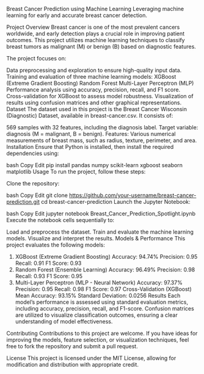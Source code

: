 Breast Cancer Prediction using Machine Learning
Leveraging machine learning for early and accurate breast cancer detection.

Project Overview
Breast cancer is one of the most prevalent cancers worldwide, and early detection plays a crucial role in improving patient outcomes. This project utilizes machine learning techniques to classify breast tumors as malignant (M) or benign (B) based on diagnostic features.

The project focuses on:

Data preprocessing and exploration to ensure high-quality input data.
Training and evaluation of three machine learning models:
XGBoost (Extreme Gradient Boosting)
Random Forest
Multi-Layer Perceptron (MLP)
Performance analysis using accuracy, precision, recall, and F1 score.
Cross-validation for XGBoost to assess model robustness.
Visualization of results using confusion matrices and other graphical representations.
Dataset
The dataset used in this project is the Breast Cancer Wisconsin (Diagnostic) Dataset, available in breast-cancer.csv. It consists of:

569 samples with 32 features, including the diagnosis label.
Target variable: diagnosis (M = malignant, B = benign).
Features: Various numerical measurements of breast mass, such as radius, texture, perimeter, and area.
Installation
Ensure that Python is installed, then install the required dependencies using:

bash
Copy
Edit
pip install pandas numpy scikit-learn xgboost seaborn matplotlib
Usage
To run the project, follow these steps:

Clone the repository:

bash
Copy
Edit
git clone https://github.com/your-username/breast-cancer-prediction.git
cd breast-cancer-prediction
Launch the Jupyter Notebook:

bash
Copy
Edit
jupyter notebook Breast_Cancer_Prediction_Spotlight.ipynb
Execute the notebook cells sequentially to:

Load and preprocess the dataset.
Train and evaluate the machine learning models.
Visualize and interpret the results.
Models & Performance
This project evaluates the following models:

1. XGBoost (Extreme Gradient Boosting)
Accuracy: 94.74%
Precision: 0.95
Recall: 0.91
F1 Score: 0.93
2. Random Forest (Ensemble Learning)
Accuracy: 96.49%
Precision: 0.98
Recall: 0.93
F1 Score: 0.95
3. Multi-Layer Perceptron (MLP - Neural Network)
Accuracy: 97.37%
Precision: 0.95
Recall: 0.98
F1 Score: 0.97
Cross-Validation (XGBoost)
Mean Accuracy: 93.15%
Standard Deviation: 0.0256
Results
Each model’s performance is assessed using standard evaluation metrics, including accuracy, precision, recall, and F1-score. Confusion matrices are utilized to visualize classification outcomes, ensuring a clear understanding of model effectiveness.

Contributing
Contributions to this project are welcome. If you have ideas for improving the models, feature selection, or visualization techniques, feel free to fork the repository and submit a pull request.

License
This project is licensed under the MIT License, allowing for modification and distribution with appropriate credit.

